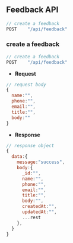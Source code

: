 <!--  -->

## Feedback API

```javascript
// create a feedback
POST    "/api/feedback"
```

### create a feedback

```javascript
// create a feedback
POST    "/api/feedback"
```

-   **Request**

```javascript
// request body
{
  name:"",
  phone:"",
  email:"",
  title:"",
  body:""
}
```

-   **Response**

```javascript
// response object
{
  data:{
    message:"success",
    body:{
      _id:"",
      name:"",
      phone:"",
      email:"",
      title:"",
      body:"",
      createdAt:"",
      updatedAt:"",
      ...rest
    },
  }
}
```

